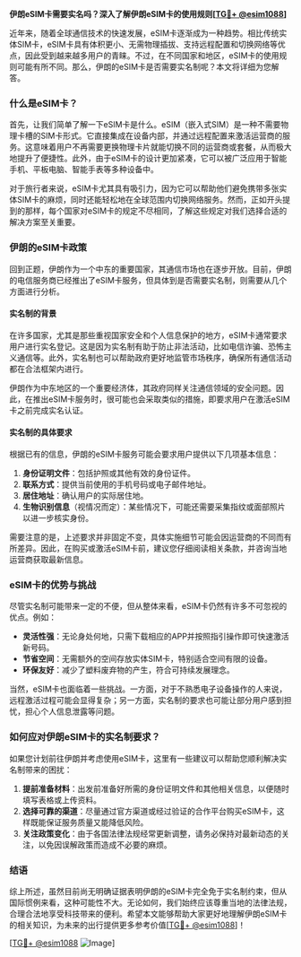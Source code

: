 **伊朗eSIM卡需要实名吗？深入了解伊朗eSIM卡的使用规则[[TG💪+ @esim1088](https://t.me/s/esim1088)]**

近年来，随着全球通信技术的快速发展，eSIM卡逐渐成为一种趋势。相比传统实体SIM卡，eSIM卡具有体积更小、无需物理插拔、支持远程配置和切换网络等优点，因此受到越来越多用户的青睐。不过，在不同国家和地区，eSIM卡的使用规则可能有所不同。那么，伊朗的eSIM卡是否需要实名制呢？本文将详细为您解答。

### 什么是eSIM卡？

首先，让我们简单了解一下eSIM卡是什么。eSIM（嵌入式SIM）是一种不需要物理卡槽的SIM卡形式。它直接集成在设备内部，并通过远程配置来激活运营商的服务。这意味着用户不再需要更换物理卡片就能切换不同的运营商或套餐，从而极大地提升了便捷性。此外，由于eSIM卡的设计更加紧凑，它可以被广泛应用于智能手机、平板电脑、智能手表等多种设备中。

对于旅行者来说，eSIM卡尤其具有吸引力，因为它可以帮助他们避免携带多张实体SIM卡的麻烦，同时还能轻松地在全球范围内切换网络服务。然而，正如开头提到的那样，每个国家对eSIM卡的规定不尽相同，了解这些规定对我们选择合适的解决方案至关重要。

### 伊朗的eSIM卡政策

回到正题，伊朗作为一个中东的重要国家，其通信市场也在逐步开放。目前，伊朗的电信服务商已经推出了eSIM卡服务，但具体到是否需要实名制，则需要从几个方面进行分析。

#### 实名制的背景

在许多国家，尤其是那些重视国家安全和个人信息保护的地方，eSIM卡通常要求用户进行实名登记。这是因为实名制有助于防止非法活动，比如电信诈骗、恐怖主义通信等。此外，实名制也可以帮助政府更好地监管市场秩序，确保所有通信活动都在合法框架内进行。

伊朗作为中东地区的一个重要经济体，其政府同样关注通信领域的安全问题。因此，在推出eSIM卡服务时，很可能也会采取类似的措施，即要求用户在激活eSIM卡之前完成实名认证。

#### 实名制的具体要求

根据已有的信息，伊朗的eSIM卡服务可能会要求用户提供以下几项基本信息：

1. **身份证明文件**：包括护照或其他有效的身份证件。
2. **联系方式**：提供当前使用的手机号码或电子邮件地址。
3. **居住地址**：确认用户的实际居住地。
4. **生物识别信息**（视情况而定）：某些情况下，可能还需要采集指纹或面部照片以进一步核实身份。

需要注意的是，上述要求并非固定不变，具体实施细节可能会因运营商的不同而有所差异。因此，在购买或激活eSIM卡前，建议您仔细阅读相关条款，并咨询当地运营商获取最新信息。

### eSIM卡的优势与挑战

尽管实名制可能带来一定的不便，但从整体来看，eSIM卡仍然有许多不可忽视的优点。例如：

- **灵活性强**：无论身处何地，只需下载相应的APP并按照指引操作即可快速激活新号码。
- **节省空间**：无需额外的空间存放实体SIM卡，特别适合空间有限的设备。
- **环保友好**：减少了塑料废弃物的产生，符合可持续发展理念。

当然，eSIM卡也面临着一些挑战。一方面，对于不熟悉电子设备操作的人来说，远程激活过程可能会显得复杂；另一方面，实名制的要求也可能让部分用户感到担忧，担心个人信息泄露等问题。

### 如何应对伊朗eSIM卡的实名制要求？

如果您计划前往伊朗并考虑使用eSIM卡，这里有一些建议可以帮助您顺利解决实名制带来的困扰：

1. **提前准备材料**：出发前准备好所需的身份证明文件和其他相关信息，以便随时填写表格或上传资料。
2. **选择可靠的渠道**：尽量通过官方渠道或经过验证的合作平台购买eSIM卡，这样既能保证服务质量又能降低风险。
3. **关注政策变化**：由于各国法律法规经常更新调整，请务必保持对最新动态的关注，以免因误解政策而造成不必要的麻烦。

### 结语

综上所述，虽然目前尚无明确证据表明伊朗的eSIM卡完全免于实名制约束，但从国际惯例来看，这种可能性不大。无论如何，我们始终应该尊重当地的法律法规，合理合法地享受科技带来的便利。希望本文能够帮助大家更好地理解伊朗eSIM卡的相关知识，为未来的出行提供更多参考价值[[TG💪+ @esim1088](https://t.me/s/esim1088)]！

[[TG💪+ @esim1088](https://t.me/s/esim1088) ![Image](https://i.postimg.cc/4NQfJmqS/Snipaste-2025-05-13-00-14-12.png)]